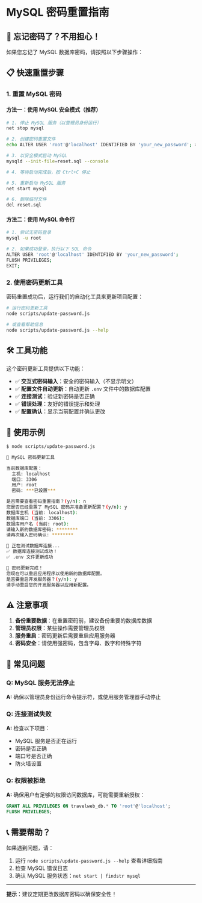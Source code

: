 # MySQL 密码重置指南

## 🔐 忘记密码了？不用担心！

如果您忘记了 MySQL 数据库密码，请按照以下步骤操作：

## 📋 快速重置步骤

### 1. 重置 MySQL 密码

#### 方法一：使用 MySQL 安全模式（推荐）

```bash
# 1. 停止 MySQL 服务（以管理员身份运行）
net stop mysql

# 2. 创建密码重置文件
echo ALTER USER 'root'@'localhost' IDENTIFIED BY 'your_new_password'; > reset.sql

# 3. 以安全模式启动 MySQL
mysqld --init-file=reset.sql --console

# 4. 等待启动完成后，按 Ctrl+C 停止

# 5. 重新启动 MySQL 服务
net start mysql

# 6. 删除临时文件
del reset.sql
```

#### 方法二：使用 MySQL 命令行

```bash
# 1. 尝试无密码登录
mysql -u root

# 2. 如果成功登录，执行以下 SQL 命令
ALTER USER 'root'@'localhost' IDENTIFIED BY 'your_new_password';
FLUSH PRIVILEGES;
EXIT;
```

### 2. 使用密码更新工具

密码重置成功后，运行我们的自动化工具来更新项目配置：

```bash
# 运行密码更新工具
node scripts/update-password.js

# 或查看帮助信息
node scripts/update-password.js --help
```

## 🛠️ 工具功能

这个密码更新工具提供以下功能：

- ✅ **交互式密码输入**：安全的密码输入（不显示明文）
- ✅ **配置文件自动更新**：自动更新 `.env` 文件中的数据库配置
- ✅ **连接测试**：验证新密码是否正确
- ✅ **错误处理**：友好的错误提示和处理
- ✅ **配置确认**：显示当前配置并确认更改

## 📖 使用示例

```bash
$ node scripts/update-password.js

🔐 MySQL 密码更新工具

当前数据库配置：
  主机: localhost
  端口: 3306
  用户: root
  密码: ***已设置***

是否需要查看密码重置指南？(y/n): n
您是否已经重置了 MySQL 密码并准备更新配置？(y/n): y
数据库主机 (当前: localhost): 
数据库端口 (当前: 3306): 
数据库用户名 (当前: root): 
请输入新的数据库密码: ********
请再次输入密码确认: ********

🔄 正在测试数据库连接...
✅ 数据库连接测试成功！
✅ .env 文件更新成功

🎉 密码更新完成！
您现在可以重启应用程序以使用新的数据库配置。
是否要重启开发服务器？(y/n): y
请手动重启您的开发服务器以应用新配置。
```

## ⚠️ 注意事项

1. **备份重要数据**：在重置密码前，建议备份重要的数据库数据
2. **管理员权限**：某些操作需要管理员权限
3. **服务重启**：密码更新后需要重启应用服务器
4. **密码安全**：请使用强密码，包含字母、数字和特殊字符

## 🔧 常见问题

### Q: MySQL 服务无法停止
**A:** 确保以管理员身份运行命令提示符，或使用服务管理器手动停止

### Q: 连接测试失败
**A:** 检查以下项目：
- MySQL 服务是否正在运行
- 密码是否正确
- 端口号是否正确
- 防火墙设置

### Q: 权限被拒绝
**A:** 确保用户有足够的权限访问数据库，可能需要重新授权：
```sql
GRANT ALL PRIVILEGES ON travelweb_db.* TO 'root'@'localhost';
FLUSH PRIVILEGES;
```

## 📞 需要帮助？

如果遇到问题，请：
1. 运行 `node scripts/update-password.js --help` 查看详细指南
2. 检查 MySQL 错误日志
3. 确认 MySQL 服务状态：`net start | findstr mysql`

---

**提示**：建议定期更改数据库密码以确保安全性！